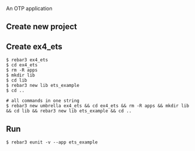 An OTP application

Create new project
----	
Create ex4_ets
----	
	$ rebar3 ex4_ets
	$ cd ex4_ets
	$ rm -R apps
	$ mkdir lib
	$ cd lib
	$ rebar3 new lib ets_example
	$ cd ..
	
	# all commands in one string
	$ rebar3 new umbrella ex4_ets && cd ex4_ets && rm -R apps && mkdir lib && cd lib && rebar3 new lib ets_example && cd ..

Run
-----
	$ rebar3 eunit -v --app ets_example
